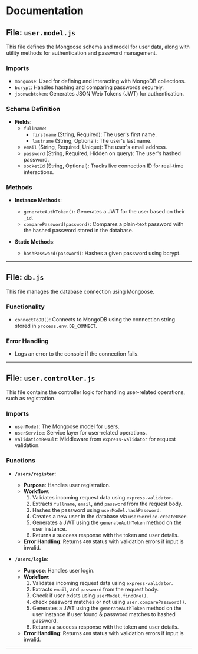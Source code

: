
# Documentation

## File: `user.model.js`
This file defines the Mongoose schema and model for user data, along with utility methods for authentication and password management.

### Imports
- `mongoose`: Used for defining and interacting with MongoDB collections.
- `bcrypt`: Handles hashing and comparing passwords securely.
- `jsonwebtoken`: Generates JSON Web Tokens (JWT) for authentication.

### Schema Definition
- **Fields:**
  - `fullname`:
    - `firstname` (String, Required): The user's first name.
    - `lastname` (String, Optional): The user's last name.
  - `email` (String, Required, Unique): The user's email address.
  - `password` (String, Required, Hidden on query): The user's hashed password.
  - `socketId` (String, Optional): Tracks live connection ID for real-time interactions.

### Methods
- **Instance Methods**:
  - `generateAuthToken()`: Generates a JWT for the user based on their `_id`.
  - `comparePassword(password)`: Compares a plain-text password with the hashed password stored in the database.

- **Static Methods**:
  - `hashPassword(password)`: Hashes a given password using bcrypt.

---

## File: `db.js`
This file manages the database connection using Mongoose.

### Functionality
- `connectToDB()`: Connects to MongoDB using the connection string stored in `process.env.DB_CONNECT`.

### Error Handling
- Logs an error to the console if the connection fails.

---

## File: `user.controller.js`
This file contains the controller logic for handling user-related operations, such as registration.

### Imports
- `userModel`: The Mongoose model for users.
- `userService`: Service layer for user-related operations.
- `validationResult`: Middleware from `express-validator` for request validation.

### Functions
- **`/users/register`**:
  - **Purpose**: Handles user registration.
  - **Workflow**:
    1. Validates incoming request data using `express-validator`.
    2. Extracts `fullname`, `email`, and `password` from the request body.
    3. Hashes the password using `userModel.hashPassword`.
    4. Creates a new user in the database via `userService.createUser`.
    5. Generates a JWT using the `generateAuthToken` method on the user instance.
    6. Returns a success response with the token and user details.
  - **Error Handling**: Returns `400` status with validation errors if input is invalid.

- **`/users/login`**:
  - **Purpose**: Handles user login.
  - **Workflow**:
    1. Validates incoming request data using `express-validator`.
    2. Extracts `email`, and `password` from the request body.
    3. Check if user exists using `userModel.findOne()`.
    4. check password matches or not using `user.comparePassword()`.
    5. Generates a JWT using the `generateAuthToken` method on the user instance if user found & password matches to hashed password.
    6. Returns a success response with the token and user details.
  - **Error Handling**: Returns `400` status with validation errors if input is invalid.

---
